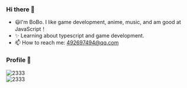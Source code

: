### Hi there 👋

<!--
**XDEcat-Geek/XDEcat-Geek** is a ✨ _special_ ✨ repository because its `README.md` (this file) appears on your GitHub profile.

Here are some ideas to get you started:

- 🔭 I’m currently working on ...
- 🌱 I’m currently learning ...
- 👯 I’m looking to collaborate on ...
- 🤔 I’m looking for help with ...
- 💬 Ask me about ...
- 📫 How to reach me: ...
- 😄 Pronouns: ...
- ⚡ Fun fact: ...
-->

- 😃I'm BoBo. I like game development, anime, music, and am good at JavaScript！
- ✨ Learning about typescript and game development.
- 📫 How to reach me: 492697494@qq.com
### Profile 🧪
![2333](https://github-readme-stats-89dq8p8qw.vercel.app/api/top-langs/?username=BoBoDinachen)</br>
![2333](https://github-readme-stats-89dq8p8qw.vercel.app/api?username=BoBoDinachen&show_icons=true&count_private=true)

